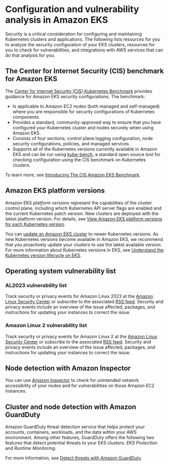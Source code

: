 # Configuration and vulnerability analysis in Amazon EKS<a name="configuration-vulnerability-analysis"></a>

Security is a critical consideration for configuring and maintaining Kubernetes clusters and applications\. The following lists resources for you to analyze the security configuration of your EKS clusters, resources for you to check for vulnerabilities, and integrations with AWS services that can do that analysis for you\.

## The Center for Internet Security \(CIS\) benchmark for Amazon EKS<a name="configuration-vulnerability-analysis-cis"></a>

The [Center for Internet Security \(CIS\) Kubernetes Benchmark](https://www.cisecurity.org/benchmark/kubernetes/) provides guidance for Amazon EKS security configurations\. The benchmark:
+ Is applicable to Amazon EC2 nodes \(both managed and self\-managed\) where you are responsible for security configurations of Kubernetes components\. 
+ Provides a standard, community\-approved way to ensure that you have configured your Kubernetes cluster and nodes securely when using Amazon EKS\.
+ Consists of four sections; control plane logging configuration, node security configurations, policies, and managed services\.
+ Supports all of the Kubernetes versions currently available in Amazon EKS and can be run using [kube\-bench](https://github.com/aquasecurity/kube-bench), a standard open source tool for checking configuration using the CIS benchmark on Kubernetes clusters\.

To learn more, see [Introducing The CIS Amazon EKS Benchmark](https://aws.amazon.com/blogs/containers/introducing-cis-amazon-eks-benchmark/)\.

## Amazon EKS platform versions<a name="configuration-vulnerability-analysis-pv"></a>

Amazon EKS *platform versions* represent the capabilities of the cluster control plane, including which Kubernetes API server flags are enabled and the current Kubernetes patch version\. New clusters are deployed with the latest platform version\. For details, see [View Amazon EKS platform versions for each Kubernetes version](platform-versions.md)\.

You can [update an Amazon EKS cluster](update-cluster.md) to newer Kubernetes versions\. As new Kubernetes versions become available in Amazon EKS, we recommend that you proactively update your clusters to use the latest available version\. For more information about Kubernetes versions in EKS, see [Understand the Kubernetes version lifecycle on EKS](kubernetes-versions.md)\.

## Operating system vulnerability list<a name="configuration-vulnerability-analysis-os"></a>

### AL2023 vulnerability list<a name="configuration-vulnerability-analysis-al2023"></a>

Track security or privacy events for Amazon Linux 2023 at the [Amazon Linux Security Center](https://alas.aws.amazon.com/alas2023.html) or subscribe to the associated [RSS feed](https://alas.aws.amazon.com/AL2023/alas.rss)\. Security and privacy events include an overview of the issue affected, packages, and instructions for updating your instances to correct the issue\.

### Amazon Linux 2 vulnerability list<a name="configuration-vulnerability-analysis-al2"></a>

Track security or privacy events for Amazon Linux 2 at the [Amazon Linux Security Center](https://alas.aws.amazon.com/alas2.html) or subscribe to the associated [RSS feed](https://alas.aws.amazon.com/AL2/alas.rss)\. Security and privacy events include an overview of the issue affected, packages, and instructions for updating your instances to correct the issue\.

## Node detection with Amazon Inspector<a name="configuration-vulnerability-analysis-inspector"></a>

You can use [Amazon Inspector](https://docs.aws.amazon.com/inspector/latest/userguide/inspector_introduction.html) to check for unintended network accessibility of your nodes and for vulnerabilities on those Amazon EC2 instances\.

## Cluster and node detection with Amazon GuardDuty<a name="configuration-vulnerability-analysis-guardduty"></a>

Amazon GuardDuty threat detection service that helps protect your accounts, containers, workloads, and the data within your AWS environment\. Among other features, GuardDuty offers the following two features that detect potential threats to your EKS clusters: *EKS Protection* and *Runtime Monitoring*\.

For more information, see [Detect threats with Amazon GuardDuty](integration-guardduty.md)\.